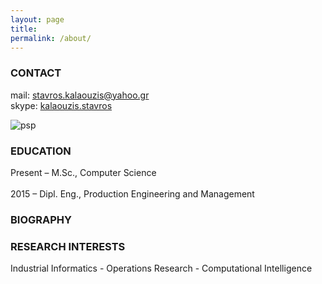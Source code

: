 ```yaml
---
layout: page
title: 
permalink: /about/
---
```


### CONTACT                                                  
mail: [stavros.kalaouzis@yahoo.gr](mailto:stavros.kalaouzis@yahoo.gr)  
skype: [kalaouzis.stavros](skype:kalaouzis.stavros)

![psp](https://raw.githubusercontent.com/skalaouzis/skalaouzis.github.io/master/images/asdasdasdas.png)

### EDUCATION
Present – M.Sc., Computer Science       <br />                                                  
2015 – Dipl. Eng., Production Engineering and Management

### BIOGRAPHY 

### RESEARCH INTERESTS                                                  
Industrial Informatics - Operations Research - Computational Intelligence 


